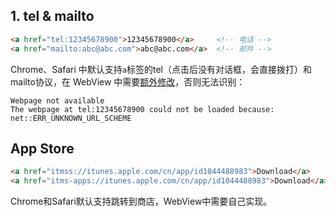 ## 1. tel & mailto

```html
<a href="tel:12345678900">12345678900</a>     <!-- 电话 -->
<a href="mailto:abc@abc.com">abc@abc.com</a>  <!-- 邮件 -->
```
Chrome、Safari 中默认支持`a`标签的tel（点击后没有对话框，会直接拨打）和mailto协议，在 WebView 中需要[额外修改](https://stackoverflow.com/questions/24697429/getting-neterr-unknown-url-scheme-while-calling-telephone-number-from-html-pag
)，否则无法识别：
```text
Webpage not available
The webpage at tel:12345678900 could not be loaded because:
net::ERR_UNKNOWN_URL_SCHEME
```

## App Store
```html
<a href="itmss://itunes.apple.com/cn/app/id1044488983">Download</a>     <!-- 前往 App Store 下载 -->
<a href="itms-apps://itunes.apple.com/cn/app/id1044488983">Download</a>  <!-- 前往 App Store 下载 -->
```
Chrome和Safari默认支持跳转到商店，WebView中需要自己实现。
